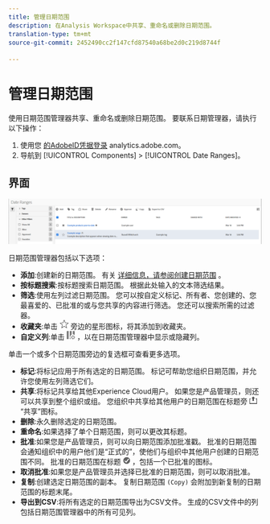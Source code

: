 ```yaml
---
title: 管理日期范围
description: 在Analysis Workspace中共享、重命名或删除日期范围。
translation-type: tm+mt
source-git-commit: 2452490cc2f147cfd87540a68be2d0c219d8744f

---
```



# 管理日期范围

使用日期范围管理器共享、重命名或删除日期范围。 要联系日期管理器，请执行以下操作：

1. 使用您 [的AdobeID凭据登录](https://analytics.adobe.com) analytics.adobe.com。
1. 导航到 [!UICONTROL Components] > [!UICONTROL Date Ranges]。

## 界面

![用户界面](../assets/date-range-ui.png)

日期范围管理器包括以下选项：

* **添加**:创建新的日期范围。 有关 [详细信息，请参阅创建日期范围](create.md) 。
* **按标题搜索**:按标题搜索日期范围。 根据此处输入的文本筛选结果。
* **筛选**:使用左列过滤日期范围。 您可以按自定义标记、所有者、您创建的、您最喜爱的、已批准的或与您共享的内容进行筛选。 您还可以搜索所需的过滤器。
* **收藏夹**:单击 ![日期范围](../assets/star.png) 旁边的星形图标，将其添加到收藏夹。
* **自定义列**:单击 ![列图标](../assets/columns.png) ，以在日期范围管理器中显示或隐藏列。

单击一个或多个日期范围旁边的复选框可查看更多选项。

* **标记**:将标记应用于所有选定的日期范围。 标记可帮助您组织日期范围，并允许您使用左列筛选它们。
* **共享**:将标记共享给其他Experience Cloud用户。 如果您是产品管理员，则还可以共享到整个组织或组。 您组织中共享给其他用户的日期范围在标题旁 ![含有](../assets/shared.png) “共享”图标。
* **删除**:永久删除选定的日期范围。
* **重命名**:如果选择了单个日期范围，则可以更改其标题。
* **批准**:如果您是产品管理员，则可以向日期范围添加批准戳。 批准的日期范围会通知组织中的用户他们是“正式的”，使他们与组织中其他用户创建的日期范围不同。 批准的日期范围在标题 ![旁边](../assets/approved.png) ，包括一个已批准的图标。
* **取消批准**:如果您是产品管理员并选择已批准的日期范围，则可以取消批准。
* **复制**:创建选定日期范围的副本。 复制日期范围 `(Copy)` 会附加到新复制的日期范围的标题末尾。
* **导出到CSV**:将所有选定的日期范围导出为CSV文件。 生成的CSV文件中的列包括日期范围管理器中的所有可见列。
